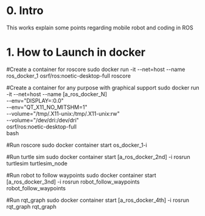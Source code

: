 # 0. Intro
This works explain some points regarding mobile robot and coding in ROS


# 1. How to Launch in docker

#Create a container for roscore
sudo docker run -it --net=host --name ros_docker_1 osrf/ros:noetic-desktop-full roscore 

#Create a container for any purpose with graphical support
sudo docker run -it --net=host --name [a_ros_docker_N] \
    --env="DISPLAY=:0.0" \
    --env="QT_X11_NO_MITSHM=1" \
    --volume="/tmp/.X11-unix:/tmp/.X11-unix:rw" \
    --volume="/dev/dri:/dev/dri" \
    osrf/ros:noetic-desktop-full \
    bash

#Run roscore
sudo docker container start os_docker_1-i

#Run turtle sim
sudo docker container start [a_ros_docker_2nd] -i
rosrun turtlesim turtlesim_node

#Run robot to follow waypoints
sudo docker container start [a_ros_docker_3nd] -i
rosrun robot_follow_waypoints robot_follow_waypoints

#Run rqt_graph
sudo docker container start [a_ros_docker_4th] -i
rosrun rqt_graph rqt_graph




